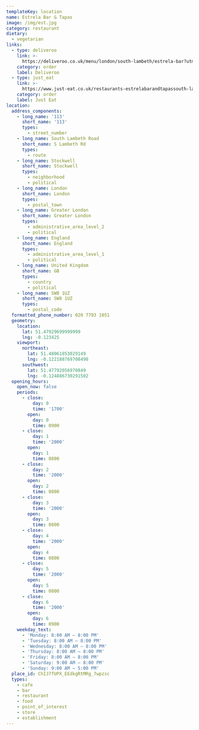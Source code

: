 ```yaml
---
templateKey: location
name: Estrela Bar & Tapas
image: /img/est.jpg
category: restaurant
dietary:
  - vegetarian
links:
  - type: deliveroo
    link: >-
      https://deliveroo.co.uk/menu/london/south-lambeth/estrela-bar?utm_medium=affiliate&utm_source=google_maps_link
    category: order
    label: Deliveroo
  - type: just_eat
    link: >-
      https://www.just-eat.co.uk/restaurants-estrelabarandtapassouth-lambeth/menu?utm_source=google&utm_medium=organic&utm_campaign=orderaction
    category: order
    label: Just Eat
location:
  address_components:
    - long_name: '113'
      short_name: '113'
      types:
        - street_number
    - long_name: South Lambeth Road
      short_name: S Lambeth Rd
      types:
        - route
    - long_name: Stockwell
      short_name: Stockwell
      types:
        - neighborhood
        - political
    - long_name: London
      short_name: London
      types:
        - postal_town
    - long_name: Greater London
      short_name: Greater London
      types:
        - administrative_area_level_2
        - political
    - long_name: England
      short_name: England
      types:
        - administrative_area_level_1
        - political
    - long_name: United Kingdom
      short_name: GB
      types:
        - country
        - political
    - long_name: SW8 1UZ
      short_name: SW8 1UZ
      types:
        - postal_code
  formatted_phone_number: 020 7793 1051
  geometry:
    location:
      lat: 51.47929699999999
      lng: -0.123425
    viewport:
      northeast:
        lat: 51.48061853029149
        lng: -0.122188769708498
      southwest:
        lat: 51.47792056970849
        lng: -0.124886730291502
  opening_hours:
    open_now: false
    periods:
      - close:
          day: 0
          time: '1700'
        open:
          day: 0
          time: 0900
      - close:
          day: 1
          time: '2000'
        open:
          day: 1
          time: 0800
      - close:
          day: 2
          time: '2000'
        open:
          day: 2
          time: 0800
      - close:
          day: 3
          time: '2000'
        open:
          day: 3
          time: 0800
      - close:
          day: 4
          time: '2000'
        open:
          day: 4
          time: 0800
      - close:
          day: 5
          time: '2000'
        open:
          day: 5
          time: 0800
      - close:
          day: 6
          time: '2000'
        open:
          day: 6
          time: 0900
    weekday_text:
      - 'Monday: 8:00 AM – 8:00 PM'
      - 'Tuesday: 8:00 AM – 8:00 PM'
      - 'Wednesday: 8:00 AM – 8:00 PM'
      - 'Thursday: 8:00 AM – 8:00 PM'
      - 'Friday: 8:00 AM – 8:00 PM'
      - 'Saturday: 9:00 AM – 8:00 PM'
      - 'Sunday: 9:00 AM – 5:00 PM'
  place_id: ChIJ7fUPX_EEdkgRtMRg_7wpzsc
  types:
    - cafe
    - bar
    - restaurant
    - food
    - point_of_interest
    - store
    - establishment
---
```


